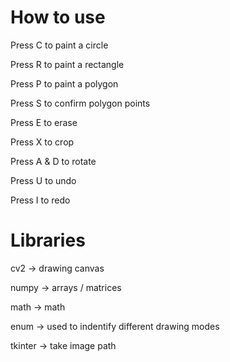 # How to use

Press C to paint a circle

Press R to paint a rectangle

Press P to paint a polygon

Press S to confirm polygon points

Press E to erase

Press X to crop

Press A & D to rotate

Press U to undo

Press I to redo


# Libraries

cv2 -> drawing canvas

numpy -> arrays / matrices

math -> math

enum -> used to indentify different drawing modes

tkinter -> take image path
